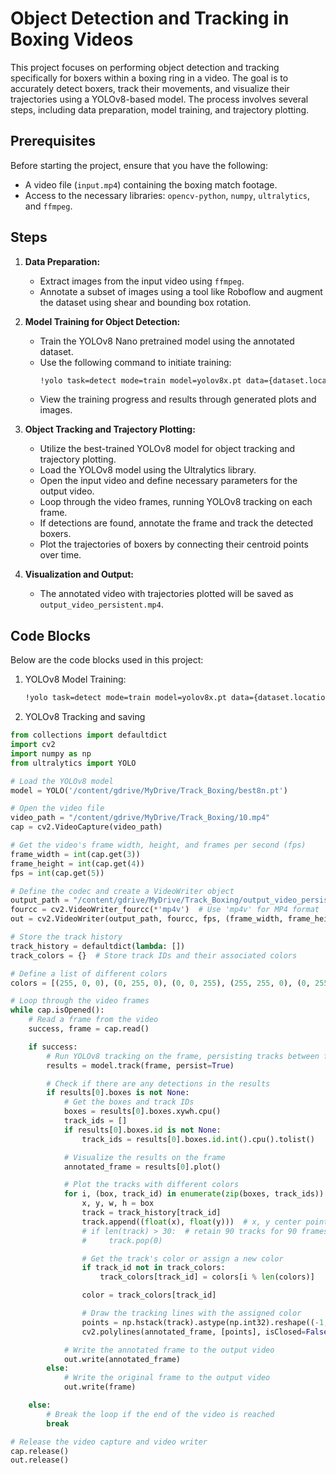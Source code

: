 # Object Detection and Tracking in Boxing Videos

This project focuses on performing object detection and tracking specifically for boxers within a boxing ring in a video. The goal is to accurately detect boxers, track their movements, and visualize their trajectories using a YOLOv8-based model. The process involves several steps, including data preparation, model training, and trajectory plotting.

## Prerequisites

Before starting the project, ensure that you have the following:

- A video file (`input.mp4`) containing the boxing match footage.
- Access to the necessary libraries: `opencv-python`, `numpy`, `ultralytics`, and `ffmpeg`.

## Steps

1. **Data Preparation:**
   - Extract images from the input video using `ffmpeg`.
   - Annotate a subset of images using a tool like Roboflow and augment the dataset using shear and bounding box rotation.

2. **Model Training for Object Detection:**
   - Train the YOLOv8 Nano pretrained model using the annotated dataset.
   - Use the following command to initiate training:
     ```bash
     !yolo task=detect mode=train model=yolov8x.pt data={dataset.location}/data.yaml epochs=25 imgsz=800 plots=True
     ```
   - View the training progress and results through generated plots and images.

3. **Object Tracking and Trajectory Plotting:**
   - Utilize the best-trained YOLOv8 model for object tracking and trajectory plotting.
   - Load the YOLOv8 model using the Ultralytics library.
   - Open the input video and define necessary parameters for the output video.
   - Loop through the video frames, running YOLOv8 tracking on each frame.
   - If detections are found, annotate the frame and track the detected boxers.
   - Plot the trajectories of boxers by connecting their centroid points over time.

4. **Visualization and Output:**
   - The annotated video with trajectories plotted will be saved as `output_video_persistent.mp4`.

## Code Blocks

Below are the code blocks used in this project:

1. YOLOv8 Model Training:
   ```bash
   !yolo task=detect mode=train model=yolov8x.pt data={dataset.location}/data.yaml epochs=25 imgsz=800 plots=True
   ```
2. YOLOv8 Tracking and saving
```python
from collections import defaultdict
import cv2
import numpy as np
from ultralytics import YOLO

# Load the YOLOv8 model
model = YOLO('/content/gdrive/MyDrive/Track_Boxing/best8n.pt')

# Open the video file
video_path = "/content/gdrive/MyDrive/Track_Boxing/10.mp4"
cap = cv2.VideoCapture(video_path)

# Get the video's frame width, height, and frames per second (fps)
frame_width = int(cap.get(3))
frame_height = int(cap.get(4))
fps = int(cap.get(5))

# Define the codec and create a VideoWriter object
output_path = "/content/gdrive/MyDrive/Track_Boxing/output_video_persistent.mp4"
fourcc = cv2.VideoWriter_fourcc(*'mp4v')  # Use 'mp4v' for MP4 format
out = cv2.VideoWriter(output_path, fourcc, fps, (frame_width, frame_height))

# Store the track history
track_history = defaultdict(lambda: [])
track_colors = {}  # Store track IDs and their associated colors

# Define a list of different colors
colors = [(255, 0, 0), (0, 255, 0), (0, 0, 255), (255, 255, 0), (0, 255, 255), (255, 0, 255)]

# Loop through the video frames
while cap.isOpened():
    # Read a frame from the video
    success, frame = cap.read()

    if success:
        # Run YOLOv8 tracking on the frame, persisting tracks between frames
        results = model.track(frame, persist=True)

        # Check if there are any detections in the results
        if results[0].boxes is not None:
            # Get the boxes and track IDs
            boxes = results[0].boxes.xywh.cpu()
            track_ids = []
            if results[0].boxes.id is not None:
                track_ids = results[0].boxes.id.int().cpu().tolist()

            # Visualize the results on the frame
            annotated_frame = results[0].plot()

            # Plot the tracks with different colors
            for i, (box, track_id) in enumerate(zip(boxes, track_ids)):
                x, y, w, h = box
                track = track_history[track_id]
                track.append((float(x), float(y)))  # x, y center point
                # if len(track) > 30:  # retain 90 tracks for 90 frames
                #     track.pop(0)

                # Get the track's color or assign a new color
                if track_id not in track_colors:
                    track_colors[track_id] = colors[i % len(colors)]

                color = track_colors[track_id]

                # Draw the tracking lines with the assigned color
                points = np.hstack(track).astype(np.int32).reshape((-1, 1, 2))
                cv2.polylines(annotated_frame, [points], isClosed=False, color=color, thickness=10)

            # Write the annotated frame to the output video
            out.write(annotated_frame)
        else:
            # Write the original frame to the output video
            out.write(frame)

    else:
        # Break the loop if the end of the video is reached
        break

# Release the video capture and video writer
cap.release()
out.release()

```
